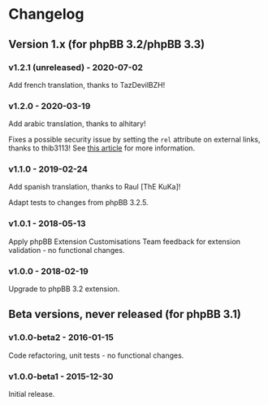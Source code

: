 # Changelog

## Version 1.x (for phpBB 3.2/phpBB 3.3)

### v1.2.1 (unreleased) - 2020-07-02

Add french translation, thanks to TazDevilBZH!

### v1.2.0 - 2020-03-19

Add arabic translation, thanks to alhitary!

Fixes a possible security issue by setting the `rel` attribute on external links, thanks to thib3113! See [this article](https://medium.com/sedeo/how-to-fix-target-blank-a-security-and-performance-issue-in-web-pages-2118eba1ce2f) for more information.

### v1.1.0 - 2019-02-24

Add spanish translation, thanks to Raul [ThE KuKa]!

Adapt tests to changes from phpBB 3.2.5.

### v1.0.1 - 2018-05-13

Apply phpBB Extension Customisations Team feedback for extension validation - no functional changes.

### v1.0.0 - 2018-02-19

Upgrade to phpBB 3.2 extension.

## Beta versions, never released (for phpBB 3.1)

### v1.0.0-beta2 - 2016-01-15

Code refactoring, unit tests - no functional changes.

### v1.0.0-beta1 - 2015-12-30

Initial release.

